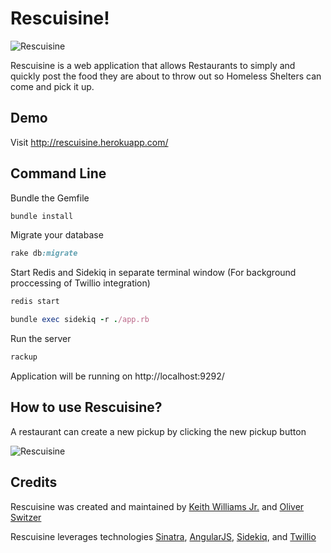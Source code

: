 # Rescuisine!

![Rescuisine]("public/app/img/Rescuisine_screenshot")

Rescuisine is a web application that allows Restaurants to simply and quickly post the food they are about to throw out so Homeless Shelters can come and pick it up.

## Demo

Visit http://rescuisine.herokuapp.com/

## Command Line

Bundle the Gemfile

```ruby
bundle install
```

Migrate your database
```ruby
rake db:migrate
```

Start Redis and Sidekiq in separate terminal window (For background proccessing of Twillio integration)

```ruby
redis start
```

```ruby
bundle exec sidekiq -r ./app.rb
```

Run the server

```ruby
rackup
```

Application will be running on http://localhost:9292/

## How to use Rescuisine?

A restaurant can create a new pickup by clicking the new pickup button

![Rescuisine]("public/app/img/Rescuisine_new_pickup_btn")

## Credits

Rescuisine was created and maintained by
[Keith Williams Jr.](http://codewardbound.tumblr.com/) and [Oliver Switzer](http://allyourcodesarebelongtous.tumblr.com/)

Rescuisine leverages technologies [Sinatra](http://www.sinatrarb.com/), [AngularJS](http://angularjs.org/), [Sidekiq](http://sidekiq.org/), and [Twillio](https://www.twilio.com/) 
